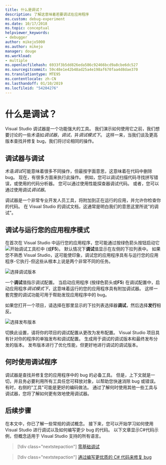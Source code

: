 ```yaml
---
title: 什么是调试？
description: 了解这意味着若要调试在应用程序
ms.custom: debug-experiment
ms.date: 10/17/2018
ms.topic: conceptual
helpviewer_keywords:
- debugger
author: mikejo5000
ms.author: mikejo
manager: douge
ms.workload:
- multiple
ms.openlocfilehash: 6933f3b5dd826eda586c92466bcd9a8cbe6dc527
ms.sourcegitcommit: 59c48e1e42b48ad25a4e198af670faa4d8dae370
ms.translationtype: MTE95
ms.contentlocale: zh-CN
ms.lasthandoff: 01/10/2019
ms.locfileid: "54204276"
---
```

# <a name="what-is-debugging"></a>什么是调试？

Visual Studio 调试器是一个功能强大的工具。 我们演示如何使用它之前，我们想要讨论的一些术语如*调试器*，*调试*，并*调试模式下*。 这样一来，当我们谈及更高版本查找并修复 bug，我们将讨论相同的操作。

## <a name="debugger-vs-debugging"></a>调试器与调试

术语*调试*可能意味着很多不同操作，但最按字面意思，这意味着在代码中删除 bug。 现在，有很多方面来执行此操作。 例如，您可以调试扫描代码寻找拼写错误，或使用的代码分析器。 您可以通过使用性能探查器调试代码。 或者，您可以通过使用调试*调试器*。

调试器是一个非常专业开发人员工具，将附加到正在运行的应用，并允许你检查你的代码。 在 Visual Studio 的调试文档，这通常是明白我们的意思这里所说"的调试"。

## <a name="debug-mode-vs-running-your-app"></a>调试与运行您的应用程序模式

在首次在 Visual Studio 中运行您的应用程序，您可能通过按绿色箭头按钮启动它![开始调试](../debugger/media/dbg-tour-start-debugging.png "开始调试")工具栏中 (或**F5**)。 默认情况下**调试**值显示在左侧的下拉列表中。 如果您不熟悉 Visual Studio，这可能使印象，调试您的应用程序具有与运行您的应用程序-它执行-但这些从根本上说是两个非常不同的任务。

![选择调试版本](../debugger/media/what-is-debugging-debug-build.png)

一个**调试**值指示调试配置。 当启动应用程序 (按绿色箭头或**F5**) 在调试配置中，启动应用程序*调试模式下*，这意味着运行的您的应用程序具有附加调试器。 这样一套完整的调试功能可用于帮助发现应用程序中的 bug。

如果您打开一个项目，请选择在那里显示的下拉列表选择器**调试**，然后选择**发行**相反。

![选择发布版本](../debugger/media/what-is-debugging-release-build.png)

切换此设置，请将你的项目的调试配置从更改为发布配置。 Visual Studio 项目具有针对你的程序的单独发布和调试配置。 生成用于调试的调试版本和最终发布分发的版本。 发布版本进行了优化性能，但更好地进行调试的调试版本。

## <a name="when-to-use-a-debugger"></a>何时使用调试程序

调试器是查找并修复您的应用程序中的 bug 的必备工具。 但是，上下文就是一切，并且务必要利用所有工具任您可释放对象，以帮助您快速消除 bug 或错误。 有时，右侧的"工具"可能是更好的编码做法。 通过了解何时使用其他一些工具与调试器，您将了解如何更有效地使用调试器。

## <a name="next-steps"></a>后续步骤

在本文中，你已了解一些常规的调试概念。 接下来，您可以开始学习如何使用 Visual Studio 进行调试以及如何编写更少 bug 的代码。 以下文章显示C#代码示例，但概念适用于 Visual Studio 支持的所有语言。

> [!div class="nextstepaction"]
> [零基础调试](../debugger/debugging-absolute-beginners.md)

> [!div class="nextstepaction"]
> [通过编写更优质的 C# 代码来修复 bug](../debugger/write-better-code-with-visual-studio.md)
